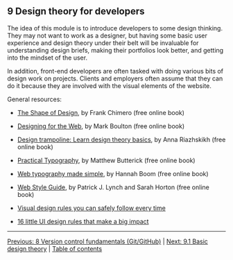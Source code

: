 ## 9 Design theory for developers

The idea of this module is to introduce developers to some design thinking. They may not want to work as a designer, but having some basic user experience and design theory under their belt will be invaluable for understanding design briefs, making their portfolios look better, and getting into the mindset of the user.

In addition, front-end developers are often tasked with doing various bits of design work on projects. Clients and employers often assume that they can do it because they are involved with the visual elements of the website.

General resources:

- [The Shape of Design](https://shapeofdesignbook.com/), by Frank Chimero (free online book)

- [Designing for the Web](https://designingfortheweb.co.uk/), by Mark Boulton (free online book)

- [Design trampoline: Learn design theory basics](https://designtrampoline.org/), by Anna Riazhskikh (free online book)

- [Practical Typography](https://practicaltypography.com/), by Matthew Butterick (free online book)

- [Web typography made simple](https://eyelearn.org/typelab-by-hannahBoom/), by Hannah Boom (free online book)

- [Web Style Guide](https://webstyleguide.com/), by Patrick J. Lynch and Sarah Horton (free online book)

- [Visual design rules you can safely follow every time](https://anthonyhobday.com/sideprojects/saferules/)

- [16 little UI design rules that make a big impact](https://www.adhamdannaway.com/blog/ui-design/16-ui-design-rules)

---

[Previous: 8 Version control fundamentals (Git/GitHub)](/curriculum/2-core/4-best-practices-and-essential-tooling/8-0-version-control-fundamentals-git-github.md) | [Next: 9.1 Basic design theory](/curriculum/2-core/4-best-practices-and-essential-tooling/9-1-basic-design-theory.md) | [Table of contents](/TOC.md)
